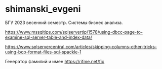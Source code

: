 # shimanski_evgeni
БГУ 2023 весенний семестр. Системы бизнес анализа. 

https://www.mssqltips.com/sqlservertip/1578/using-dbcc-page-to-examine-sql-server-table-and-index-data/

https://www.sqlservercentral.com/articles/skipping-columns-other-tricks-using-bcp-format-files-sql-spackle-1

Генератор фамилий и имен
https://rifme.net/fio


